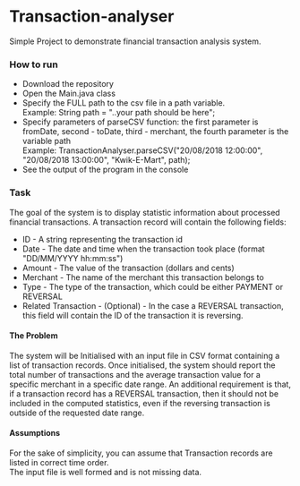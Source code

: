 # Transaction-analyser
Simple Project to demonstrate financial transaction analysis system.
### How to run
* Download the repository
* Open the Main.java class
* Specify the FULL path to the csv file in a path variable.  
Example: String path = "..your path should be here";
* Specify parameters of parseCSV function: the first parameter is fromDate, second - toDate, third - merchant, the fourth parameter is the variable path  
Example: TransactionAnalyser.parseCSV("20/08/2018 12:00:00", "20/08/2018 13:00:00", "Kwik-E-Mart", path);
* See the output of the program in the console
### Task
The goal of the system is to display statistic information about processed financial transactions.
A transaction record will contain the following fields:
* ID - A string representing the transaction id
* Date - The date and time when the transaction took place (format "DD/MM/YYYY hh:mm:ss")
* Amount - The value of the transaction (dollars and cents)
* Merchant - The name of the merchant this transaction belongs to
* Type - The type of the transaction, which could be either PAYMENT or REVERSAL
* Related Transaction - (Optional) - In the case a REVERSAL transaction, this field will contain the ID of the transaction it is reversing.
#### The Problem
The system will be Initialised with an input file in CSV format containing a list of transaction records.
Once initialised, the system should report the total number of transactions and the average transaction value for a specific merchant in a specific date range.
An additional requirement is that, if a transaction record has a REVERSAL transaction, then it should not be included in the computed statistics, even if the reversing transaction is outside of the requested date range.
#### Assumptions
For the sake of simplicity, you can assume that Transaction records are listed in correct time order.  
The input file is well formed and is not missing data.
